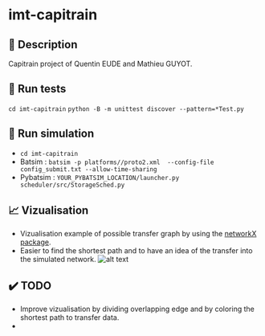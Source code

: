 # imt-capitrain
## 📖 Description
Capitrain project of Quentin EUDE and Mathieu GUYOT.

## 🧰 Run tests
`cd imt-capitrain`
`python -B -m unittest discover --pattern=*Test.py`

## 🔧 Run simulation
- `cd imt-capitrain`
- Batsim : `batsim -p platforms//proto2.xml  --config-file config_submit.txt --allow-time-sharing`
- Pybatsim : `YOUR_PYBATSIM_LOCATION/launcher.py scheduler/src/StorageSched.py`

## 📈 Vizualisation
- Vizualisation example of possible transfer graph by using the [networkX package](https://networkx.github.io/documentation/networkx-1.9/overview.html).
- Easier to find the shortest path and to have an idea of the transfer into the simulated network.
![alt text](https://raw.githubusercontent.com/ouranos588/imt-capitrain/master/Graphdyn!5.png)

## ✔️ TODO
- Improve vizualisation by dividing overlapping edge and by coloring the shortest path to transfer data.
- 


